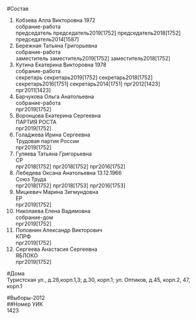 #Состав  
1. Кобзева Алла Викторовна 1972  
    собрание-работа  
    председатель председатель2019[1752] председатель2018[1752] председатель2014[1587]  
2. Бережная Татьяна Григорьевна  
    собрание-работа  
    заместитель заместитель2019[1752] заместитель2018[1752]  
3. Кутина Екатерина Викторовна 1978  
    собрание-работа  
    секретарь секретарь2019[1752] секретарь2018[1752] секретарь2016[1751] секретарь2014[1751] прг2012[1423] прг2011[1423]  
4. Барчукова Ольга Анатольевна  
    собрание-работа  
    прг2019[1752]  
5. Воронцова Екатерина Сергеевна  
    ПАРТИЯ РОСТА  
    прг2019[1752]  
6. Голаджева Ирина Сергеевна  
    Трудовая партия России  
    прг2019[1752]  
7. Гуляева Татьяна Григорьевна  
    СР  
    прг2018[1752] прг2018[1752] прг2016[1752]  
8. Лебедева Оксана Анатольевна 13.12.1966  
    Союз Труда  
    прг2018[1752] прг2018[1753] прг2016[1753]  
9. Мицкевич Марина Зигмундовна  
    ЕР  
    прг2019[1752]  
10. Николаева Елена Вадимовна  
    собрание-дом  
    прг2019[1752]  
11. Поповнин Александр Викторович  
    КПРФ  
    прг2019[1752]  
12. Сергеева Анастасия Сергеевна  
    ЯБЛОКО  
    прг2019[1752]  
  
#Дома  
Туристская ул., д.28,корп.1,3; д.30, корп.1; ул. Оптиков, д.45, корп.2, 47, корп.1  
  
#Выборы-2012  
##Номер УИК  
1423  
